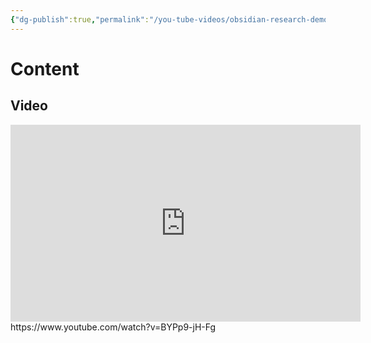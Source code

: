 ```yaml
---
{"dg-publish":true,"permalink":"/you-tube-videos/obsidian-research-demo-vlog-canvas-metadata-menu-dataview-db-folder/","updated":"2025-01-30T23:34:30-05:00"}
---
```


# Content
## Video
<iframe width="560" height="315" src="https://www.youtube.com/embed/BYPp9-jH-Fg?si=EzdrobijfjVtFPio" title="YouTube video player" frameborder="0" allow="accelerometer; autoplay; clipboard-write; encrypted-media; gyroscope; picture-in-picture; web-share" referrerpolicy="strict-origin-when-cross-origin" allowfullscreen></iframe>
https://www.youtube.com/watch?v=BYPp9-jH-Fg

